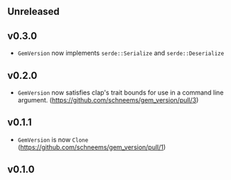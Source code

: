 ## Unreleased

## v0.3.0

- `GemVersion` now implements `serde::Serialize` and `serde::Deserialize`

## v0.2.0

- `GemVersion` now satisfies clap's trait bounds for use in a command line argument. (https://github.com/schneems/gem_version/pull/3)

## v0.1.1

- `GemVersion` is now `Clone` (https://github.com/schneems/gem_version/pull/1)

## v0.1.0
